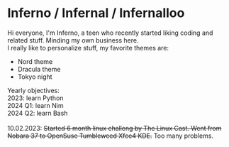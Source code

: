 # Inferno / Infernal / Infernalloo
Hi everyone, I'm Inferno, a teen who recently started liking coding and related stuff. Minding my own business here.<br>
I really like to personalize stuff, my favorite themes are:<br>
- Nord theme
- Dracula theme
- Tokyo night<br>

Yearly objectives:<br>
2023: learn Python<br>
2024 Q1: learn Nim<br>
2024 Q2: learn Bash<br>
<br>
10.02.2023:
  <s>Started 6 month linux challeng by The Linux Cast. Went from Nobara 37 to OpenSuse Tumbleweed <s>Xfce4</s> KDE.</s> Too many problems.

<link rel="stylesheet" type="text/css" href="https://github.com/Infernalloo/custom-github-theme/blob/main/style.css">
